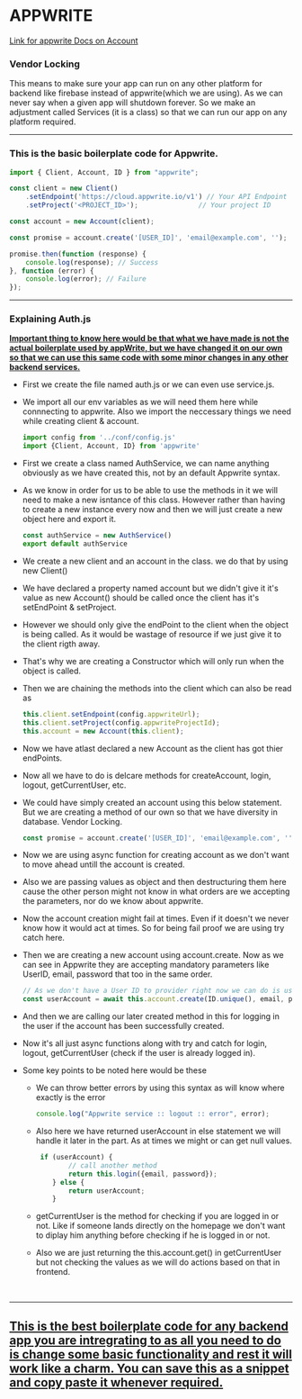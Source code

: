 # APPWRITE

<a href = "https://appwrite.io/docs/references/cloud/client-web/account">Link for appwrite Docs on Account</a>

### Vendor Locking

This means to make sure your app can run on any other platform for backend like firebase instead of appwrite(which we are using). As we can never say when a given app will shutdown forever. So we make an adjustment called Services (it is a class) so that we can run our app on any platform required.

<hr>

### This is the basic boilerplate code for Appwrite.

```js
import { Client, Account, ID } from "appwrite";

const client = new Client()
    .setEndpoint('https://cloud.appwrite.io/v1') // Your API Endpoint
    .setProject('<PROJECT_ID>');               // Your project ID

const account = new Account(client);

const promise = account.create('[USER_ID]', 'email@example.com', '');

promise.then(function (response) {
    console.log(response); // Success
}, function (error) {
    console.log(error); // Failure
});
```
<hr>

### Explaining Auth.js

<u><b>Important thing to know here would be that what we have made is not the actual boilerplate used by appWrite, but we have changed it on our own so that we can use this same code with some minor changes in any other backend services.</b></u>

- First we create the file named auth.js or we can even use service.js.

- We import all our env variables as we will need them here while connnecting to appwrite. Also we import the neccessary things we need while creating client & account.
    ```js
    import config from '../conf/config.js'
    import {Client, Account, ID} from 'appwrite'
    ```

- First we create a class named AuthService, we can name anything obviously as we have created this, not by an default Appwrite syntax.

- As we know in order for us to be able to use the methods in it we will need to make a new isntance of this class. However rather than having to create a new instance every now and then we will just create a new object here and export it.

    ```js
    const authService = new AuthService()
    export default authService
    ```
- We create a new client and an account in the class. we do that by using new Client()

- We have declared a property named account but we didn't give it it's value as new Account() should be called once the client has it's setEndPoint & setProject.

- However we should only give the endPoint to the client when the object is being called. As it would be wastage of resource if we just give it to the client rigth away.

- That's why we are creating a Constructor which will only run when the object is called.

- Then we are chaining the methods into the client which can also be read as 
    ```js
    this.client.setEndpoint(config.appwriteUrl);
    this.client.setProject(config.appwriteProjectId);
    this.account = new Account(this.client); 
    ```

- Now we have atlast declared a new Account as the client has got thier endPoints.

- Now all we have to do is delcare methods for createAccount, login, logout, getCurrentUser, etc.

- We could have simply created an account using this below statement. But we are creating a method of our own so that we have diversity in database. Vendor Locking.
    ```js
    const promise = account.create('[USER_ID]', 'email@example.com', '');
    ```
- Now we are using async function for creating account as we don't want to move ahead untill the account is created.

- Also we are passing values as object and then destructuring them here cause the other person might not know in what orders are we accepting the parameters, nor do we know about appwrite.

- Now the account creation might fail at times. Even if it doesn't we never know how it would act at times. So for being fail proof we are using try catch here.

- Then we are creating a new account using account.create. Now as we can see in Appwrite they are accepting mandatory parameters like UserID, email, password that too in the same order.

    ```js
    // As we don't have a User ID to provider right now we can do is use the ID method given by appwrite itself which we have imported as well.
    const userAccount = await this.account.create(ID.unique(), email, password, name);
    ```

- And then we are calling our later created method in this for logging in the user if the account has been successfully created.

- Now it's all just async functions along with try and catch for login, logout, getCurrentUser (check if the user is already logged in).

- Some key points to be noted here would be these
    
    - We can throw better errors by using this syntax as will know where exactly is the error 

        ```js
        console.log("Appwrite service :: logout :: error", error);
        ```
    
    - Also here we have returned userAccount in else statement we will handle it later in the part. As at times we might or can get null values.
        ```js
         if (userAccount) {
                // call another method
                return this.login({email, password});
            } else {
                return userAccount;
            }
        ```
    
    - getCurrentUser is the method for checking if you are logged in or not. Like if someone lands directly on the homepage we don't want to diplay him anything before checking if he is logged in or not.

    - Also we are just returning the this.account.get() in getCurrentUser but not checking the values as we will do actions based on that in frontend.

<br>
<hr>

## <u><b>This is the best boilerplate code for any backend app you are intregrating to as all you need to do is change some basic functionality and rest it will work like a charm. You can save this as a snippet and copy paste it whenever required.</b></u>
